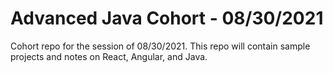 # Advanced Java Cohort - 08/30/2021

Cohort repo for the session of 08/30/2021. This repo will contain sample projects and notes on React, Angular, and Java.
